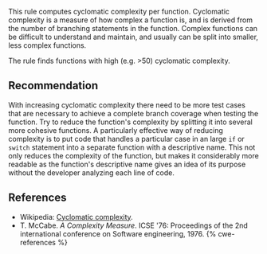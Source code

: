This rule computes cyclomatic complexity per function. Cyclomatic complexity is a measure of how complex a function is, and is derived from the number of branching statements in the function. Complex functions can be difficult to understand and maintain, and usually can be split into smaller, less complex functions.

The rule finds functions with high (e.g. &gt;50) cyclomatic complexity.


## Recommendation
With increasing cyclomatic complexity there need to be more test cases that are necessary to achieve a complete branch coverage when testing the function. Try to reduce the function's complexity by splitting it into several more cohesive functions. A particularly effective way of reducing complexity is to put code that handles a particular case in an large `if` or `switch` statement into a separate function with a descriptive name. This not only reduces the complexity of the function, but makes it considerably more readable as the function's descriptive name gives an idea of its purpose without the developer analyzing each line of code.


## References
* Wikipedia: [Cyclomatic complexity](https://en.wikipedia.org/wiki/Cyclomatic_complexity).
* T. McCabe. *A Complexity Measure*. ICSE '76: Proceedings of the 2nd international conference on Software engineering, 1976.
{% cwe-references %}
